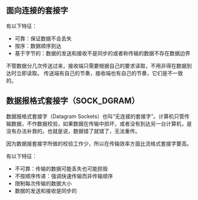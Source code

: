 ## 面向连接的套接字

有以下特征：
- 可靠：保证数据不会丢失
- 按序：数据顺序到达
- 基于字节的：数据的发送和接收不是同步的或者称传输的数据不存在数据边界

不管数据分几次传送过来，接收端只需要根据自己的要求读取，不用非得在数据到达时立即读取。
传送端有自己的节奏，接收端也有自己的节奏，它们是不一致的。

## 数据报格式套接字（SOCK_DGRAM）

数据报格式套接字（Datagram Sockets）也叫“无连接的套接字”。计算机只管传输数据，不作数据校验，如果数据在传输中损坏，或者没有到达另一台计算机，是没有办法补救的。也就是说，数据错了就错了，无法重传。

因为数据报套接字所做的校验工作少，所以在传输效率方面比流格式套接字要高。

有以下特征：
- 不可靠：传输的数据可能丢失也可能损毁
- 不按顺序传递：强调快速传输而非传输顺序
- 限制每次传输的数据大小
- 数据的发送和接收是同步的